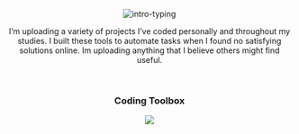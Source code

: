 <p align="center">
  <img src="https://readme-typing-svg.demolab.com?font=Fira+Code&size=28&pause=800&color=00FF00&center=true&vCenter=true&width=850&lines=Hi%2C+I'm+Arvin!;EE+%26+IT+%40+RWTH+Aachen+University" alt="intro-typing" /></p>

<div align="center">




<p>
  I’m uploading a variety of projects I’ve coded personally and throughout my studies. I built these tools to automate tasks when I found no satisfying solutions online. Im uploading anything that I believe others might find useful.
</p>

<br>

<h3>Coding Toolbox</h3>

<img src="https://skillicons.dev/icons?i=python,cpp,c,matlab,qt,html,md,latex,vscode,arduino&perline=11" />

</div>
